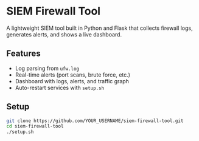 # SIEM Firewall Tool

A lightweight SIEM tool built in Python and Flask that collects firewall logs, generates alerts, and shows a live dashboard.

## Features
- Log parsing from `ufw.log`
- Real-time alerts (port scans, brute force, etc.)
- Dashboard with logs, alerts, and traffic graph
- Auto-restart services with `setup.sh`

## Setup
```bash
git clone https://github.com/YOUR_USERNAME/siem-firewall-tool.git
cd siem-firewall-tool
./setup.sh
